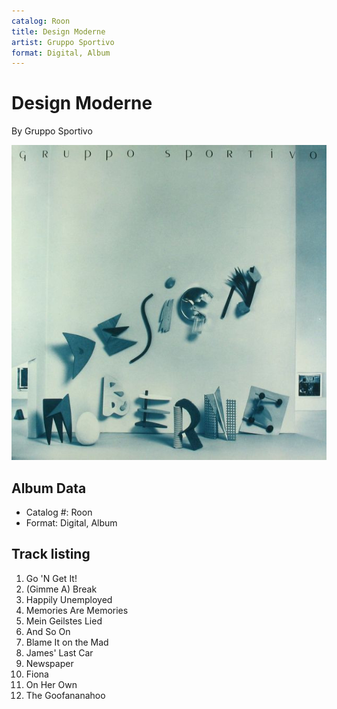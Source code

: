 ```yaml
---
catalog: Roon
title: Design Moderne
artist: Gruppo Sportivo
format: Digital, Album
---
```


# Design Moderne

By Gruppo Sportivo

![](../../assets/albumcovers/Gruppo_Sportivo-Design_Moderne.png)

## Album Data

- Catalog #: Roon
- Format: Digital, Album


## Track listing


1. Go 'N Get It!
2. (Gimme A) Break
3. Happily Unemployed
4. Memories Are Memories
5. Mein Geilstes Lied
6. And So On
7. Blame It on the Mad
8. James' Last Car
9. Newspaper
10. Fiona
11. On Her Own
12. The Goofananahoo

